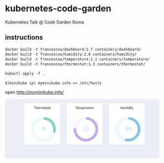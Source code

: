 # kubernetes-code-garden
Kubernetes Talk @ Code Garden Roma

## instructions

```
docker build -t francescou/dashboard:1.7 containers/dashboard/
docker build -t francescou/humidity:1.0 containers/humidity/
docker build -t francescou/temperature:1.1 containers/temperature/
docker build -t francescou/thermostat:1.3 containers/thermostat/
```

`kubectl apply -f .`

`$(minikube ip) myminikube.info >> /etc/hosts`

open <http://myminikube.info/>

![screenshot](myhome.png)